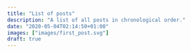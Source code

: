 ```yaml
---
title: "List of posts"
description: "A list of all posts in chronological order."
date: "2020-05-04T02:14:50+01:00"
images: ["images/first_post.svg"]
draft: true
---
```

